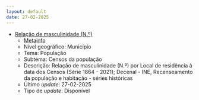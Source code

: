 ```yaml
---
layout: default
date: 27-02-2025
---
```

* [Relação de masculinidade (N.º)](https://www.ine.pt/xportal/xmain?xpid=INE&xpgid=ine_indicadores&indOcorrCod=0014362&contexto=bd&selTab=tab2)
  * [Metainfo](https://www.ine.pt/bddXplorer/htdocs/minfo.jsp?var_cd=0014362&lingua=PT)
  * Nível geográfico: Município
  * Tema: População
  * Subtema: Censos da população
  * Descrição: Relação de masculinidade (N.º) por Local de residência à data dos Censos (Série 1864 - 2021); Decenal - INE, Recenseamento da população e habitação - séries históricas
  * Último _update_: 27-02-2025
  * Tipo de _update_: Disponível

